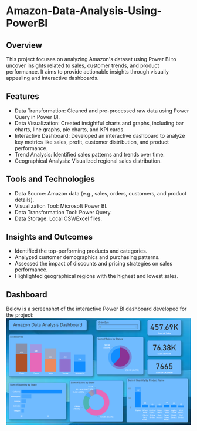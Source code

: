# Amazon-Data-Analysis-Using-PowerBI
## Overview
This project focuses on analyzing Amazon's dataset using Power BI to uncover insights related to sales, customer trends, and product performance. It aims to provide actionable insights through visually appealing and interactive dashboards.

## Features
- Data Transformation: Cleaned and pre-processed raw data using Power Query in Power BI. 
- Data Visualization: Created insightful charts and graphs, including bar charts, line graphs, pie charts, and KPI cards.
- Interactive Dashboard: Developed an interactive dashboard to analyze key metrics like sales, profit, customer distribution, and product performance.
- Trend Analysis: Identified sales patterns and trends over time.
- Geographical Analysis: Visualized regional sales distribution.
## Tools and Technologies
- Data Source: Amazon data (e.g., sales, orders, customers, and product details).
- Visualization Tool: Microsoft Power BI.
- Data Transformation Tool: Power Query.
- Data Storage: Local CSV/Excel files.
## Insights and Outcomes
- Identified the top-performing products and categories.
- Analyzed customer demographics and purchasing patterns.
- Assessed the impact of discounts and pricing strategies on sales performance.
- Highlighted geographical regions with the highest and lowest sales.
## Dashboard
Below is a screenshot of the interactive Power BI dashboard developed for the project:
![Amazon Data Analysis Dashboard](Amazon_Data.png)
